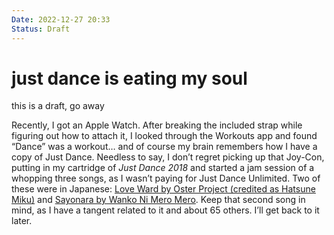 ```yaml
---
Date: 2022-12-27 20:33
Status: Draft
---
```


# just dance is eating my soul

this is a draft, go away

Recently, I got an Apple Watch. After breaking the included strap while figuring out how to attach it, I looked through the Workouts app and found “Dance” was a workout… and of course my brain remembers how I have a copy of Just Dance. Needless to say, I don’t regret picking up that Joy-Con, putting in my cartridge of *Just Dance 2018* and started a jam session of a whopping three songs, as I wasn’t paying for Just Dance Unlimited. Two of these were in Japanese: [Love Ward by Oster Project (credited as Hatsune Miku)](https://youtu.be/tPnIwDBk09k) and [Sayonara by Wanko Ni Mero Mero](https://song.link/i/1595924665). Keep that second song in mind, as I have a tangent related to it and about 65 others. I’ll get back to it later. 
